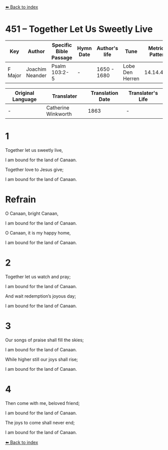 [⬅️ Back to index](../README.md)

# 451 – Together Let Us Sweetly Live

Key | Author   | Specific Bible Passage     |Hymn Date |Author's life |Tune |Metrical Pattern   |Composer/Source                                                                                        
-- | --------- | ---------------------------|----------|--------------|-----|-------------------|-------------   
F Major  | Joachim Neander      | Psalm 103:2-5 | -  | 1650 - 1680 | Lobe Den Herren | 14.14.4.7.8 | Chorale Book for England, 1863 

Original Language | Translater | Translation Date   | Translater's Life     
----------------- | --------- | --------------------|-------------   
\-  | Catherine Winkworth      | 1863 | -  | 1827 - 1878 



# 1

Together let us sweetly live,

I am bound for the land of Canaan.

Together love to Jesus give;

I am bound for the land of Canaan.



# Refrain

O Canaan, bright Canaan,

I am bound for the land of Canaan.

O Canaan, it is my happy home,

I am bound for the land of Canaan.



# 2

Together let us watch and pray;

I am bound for the land of Canaan.

And wait redemption’s joyous day;

I am bound for the land of Canaan.



# 3

Our songs of praise shall fill the skies;

I am bound for the land of Canaan.

While higher still our joys shall rise;

I am bound for the land of Canaan.



# 4

Then come with me, beloved friend;

I am bound for the land of Canaan.

The joys to come shall never end;

I am bound for the land of Canaan.

[⬅️ Back to index](../README.md)
